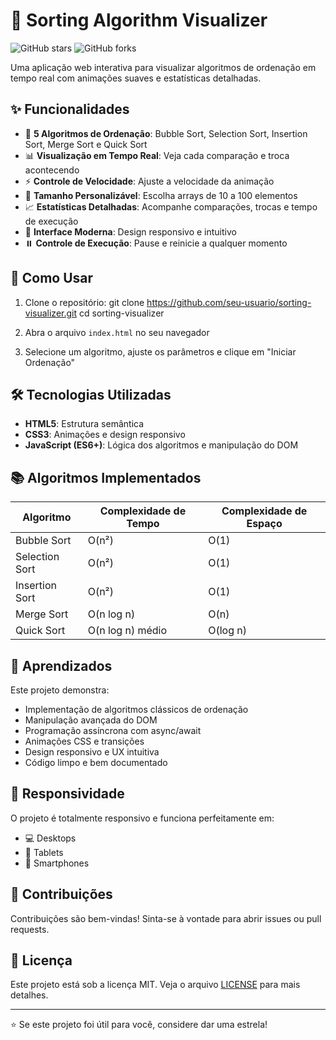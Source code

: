 # 🎨 Sorting Algorithm Visualizer


![GitHub stars](https://img.shields.io/github/stars/AlysonCamargo/sorting-visualizer)
![GitHub forks](https://img.shields.io/github/forks/AlysonCamargo/sorting-visualizer)

Uma aplicação web interativa para visualizar algoritmos de ordenação em tempo real com animações suaves e estatísticas detalhadas.

## ✨ Funcionalidades

- 🔄 **5 Algoritmos de Ordenação**: Bubble Sort, Selection Sort, Insertion Sort, Merge Sort e Quick Sort
- 📊 **Visualização em Tempo Real**: Veja cada comparação e troca acontecendo
- ⚡ **Controle de Velocidade**: Ajuste a velocidade da animação
- 📏 **Tamanho Personalizável**: Escolha arrays de 10 a 100 elementos
- 📈 **Estatísticas Detalhadas**: Acompanhe comparações, trocas e tempo de execução
- 🎨 **Interface Moderna**: Design responsivo e intuitivo
- ⏸️ **Controle de Execução**: Pause e reinicie a qualquer momento

## 🚀 Como Usar

1. Clone o repositório:
git clone https://github.com/seu-usuario/sorting-visualizer.git
cd sorting-visualizer

2. Abra o arquivo `index.html` no seu navegador

3. Selecione um algoritmo, ajuste os parâmetros e clique em "Iniciar Ordenação"

## 🛠️ Tecnologias Utilizadas

- **HTML5**: Estrutura semântica
- **CSS3**: Animações e design responsivo
- **JavaScript (ES6+)**: Lógica dos algoritmos e manipulação do DOM

## 📚 Algoritmos Implementados

| Algoritmo | Complexidade de Tempo | Complexidade de Espaço |
|-----------|----------------------|------------------------|
| Bubble Sort | O(n²) | O(1) |
| Selection Sort | O(n²) | O(1) |
| Insertion Sort | O(n²) | O(1) |
| Merge Sort | O(n log n) | O(n) |
| Quick Sort | O(n log n) médio | O(log n) |

## 🎯 Aprendizados

Este projeto demonstra:
- Implementação de algoritmos clássicos de ordenação
- Manipulação avançada do DOM
- Programação assíncrona com async/await
- Animações CSS e transições
- Design responsivo e UX intuitiva
- Código limpo e bem documentado

## 📱 Responsividade

O projeto é totalmente responsivo e funciona perfeitamente em:
- 💻 Desktops
- 📱 Tablets
- 📱 Smartphones

## 🤝 Contribuições

Contribuições são bem-vindas! Sinta-se à vontade para abrir issues ou pull requests.

## 📄 Licença

Este projeto está sob a licença MIT. Veja o arquivo [LICENSE](LICENSE) para mais detalhes.


---

⭐ Se este projeto foi útil para você, considere dar uma estrela!
